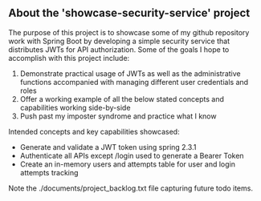 ## About the 'showcase-security-service' project

The purpose of this project is to showcase some of my github repository work with Spring Boot by developing a simple security service that distributes JWTs for API authorization.
Some of the goals I hope to accomplish with this project include:

1. Demonstrate practical usage of JWTs as well as the administrative functions accompanied with managing different user credentials and roles
2. Offer a working example of all the below stated concepts and capabilities working side-by-side
3. Push past my imposter syndrome and practice what I know

Intended concepts and key capabilities showcased:
* Generate and validate a JWT token using spring 2.3.1
* Authenticate all APIs except /login used to generate a Bearer Token
* Create an in-memory users and attempts table for user and login attempts tracking

Note the ./documents/project_backlog.txt file capturing future todo items.
